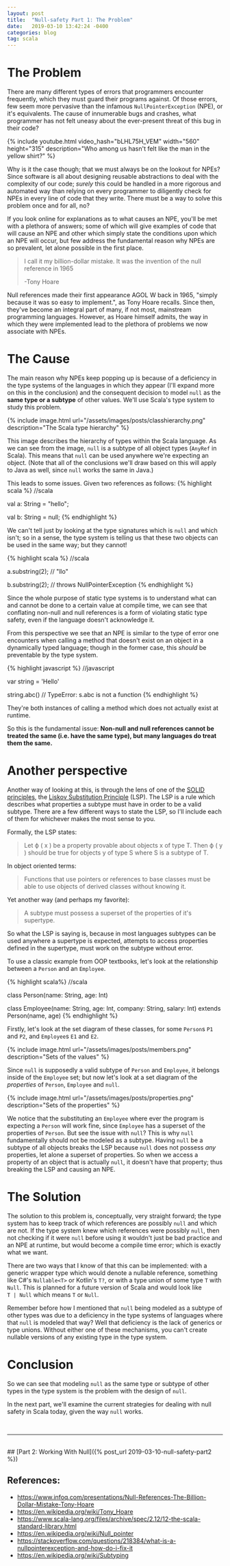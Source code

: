 ```yaml
---
layout: post
title:  "Null-safety Part 1: The Problem"
date:   2019-03-10 13:42:24 -0400
categories: blog
tag: scala
---
```


# The Problem

There are many different types of errors that programmers encounter frequently, which they must guard their programs against. Of those errors, few seem more pervasive than the infamous `NullPointerException` (NPE), or it's equivalents. The cause of innumerable bugs and crashes, what programmer has not felt uneasy about the ever-present threat of this bug in their code?

{% include youtube.html video_hash="bLHL75H_VEM" width="560" height="315" description="Who among us hasn't felt like the man in the yellow shirt?" %}

Why is it the case though; that we must always be on the lookout for NPEs?  Since software is all about designing reusable abstractions to deal with the complexity of our code; _surely_ this could be handled in a more rigorous and automated way than relying on every programmer to diligently check for NPEs in every line of code that they write.  There must be a way to solve this problem once and for all, no?

If you look online for explanations as to what causes an NPE, you'll be met with a plethora of answers;  some of which will give examples of code that will cause an NPE and other which simply state the conditions upon which an NPE will occur, but few address the fundamental reason why NPEs are so prevalent, let alone possible in the first place.

> I call it my billion-dollar mistake. It was the invention of the null reference in 1965
>
> -Tony Hoare

Null references made their first appearance AGOL W back in 1965, "simply because it was so easy to implement.", as Tony Hoare recalls.  Since then, they've become an integral part of many, if not most, mainstream programming languages.  However, as Hoare himself admits, the way in which they were implemented lead to the plethora of problems we now associate with NPEs.

# The Cause

The main reason why NPEs keep popping up is because of a deficiency in the type systems of the languages in which they appear (I'll expand more on this in the conclusion) and the consequent decision to model `null` as the **same type or a subtype** of other values.  We'll use Scala's type system to study this problem.

{% include image.html url="/assets/images/posts/classhierarchy.png" description="The Scala type hierarchy" %}

This image describes the hierarchy of types within the Scala language.  As we can see from the image, `null` is a subtype of all object types (`AnyRef` in Scala).  This means that `null` can be used anywhere we're expecting an object.  (Note that all of the conclusions we'll draw based on this will apply to Java as well, since `null` works the same in Java.)

This leads to some issues. Given two references as follows:
{% highlight scala %}
//scala

val a: String = "hello";

val b: String = null;
{% endhighlight %}

We can't tell just by looking at the type signatures which is `null` and which isn't; so in a sense, the type system is telling us that these two objects can be used in the same way; but they cannot!

{% highlight scala %}
//scala

a.substring(2); // "llo"

b.substring(2); // throws NullPointerException
{% endhighlight %}

Since the whole purpose of static type systems is to understand what can and cannot be done to a certain value at compile time, we can see that conflating non-null and null references is a form of violating static type safety, even if the language doesn't acknowledge it.

From this perspective we see that an NPE is similar to the type of error one encounters when calling a method that doesn't exist on an object in a dynamically typed language; though in the former case, this _should_ be preventable by the type system.

{% highlight javascript %}
//javascript

var string = 'Hello'

string.abc() // TypeError: s.abc is not a function
{% endhighlight %}

They're both instances of calling a method which does not actually exist at runtime.

So this is the fundamental issue: **Non-null and null references cannot be treated the same (i.e. have the same type), but many languages do treat them the same.**

# Another perspective

Another way of looking at this, is through the lens of one of the [SOLID principles](https://en.wikipedia.org/wiki/SOLID), the [Liskov Substitution Principle](https://en.wikipedia.org/wiki/Liskov_substitution_principle) (LSP).  The LSP is a rule which describes what properties a subtype must have in order to be a valid subtype. There are a few different ways to state the LSP, so I'll include each of them for whichever makes the most sense to you.

Formally, the LSP states:

> Let ϕ ( x ) be a property provable about objects x of type T. Then ϕ ( y ) should be true for objects y of type S where S is a subtype of T. 

In object oriented terms:

> Functions that use pointers or references to base classes must be able to use objects of derived classes without knowing it.

Yet another way (and perhaps my favorite):

> A subtype must possess a superset of the properties of it's supertype.

So what the LSP is saying is, because in most languages subtypes can be used anywhere a supertype is expected, attempts to access properties defined in the supertype, must work on the subtype without error.

To use a classic example from OOP textbooks, let's look at the relationship between a `Person` and an `Employee`.

{% highlight scala%}
//scala 

class Person(name: String, age: Int)

class Employee(name: String, age: Int, company: String, salary: Int)
 extends Person(name, age)
{% endhighlight %}

Firstly, let's look at the set diagram of these classes, for some `Person`s `P1` and `P2`, and `Employee`s `E1` and `E2`.

{% include image.html url="/assets/images/posts/members.png" description="Sets of the values" %}

Since `null` is supposedly a valid subtype of `Person` and `Employee`, it belongs inside of the `Employee` set; but now let's look at a set diagram of the *properties* of `Person`, `Employee` and `null`.

{% include image.html url="/assets/images/posts/properties.png" description="Sets of the properties" %}

We notice that the substituting an `Employee` where ever the program is expecting a `Person` will work fine, since `Employee` has a superset of the properties of `Person`.  But see the issue with `null`?  This is why `null` fundamentally should not be modeled as a subtype.  Having `null` be a subtype of all objects breaks the LSP because `null` does not possess _any_ properties, let alone a superset of properties.  So when we access a property of an object that is actually `null`, it doesn't have that property; thus breaking the LSP and causing an NPE.

# The Solution

The solution to this problem is, conceptually, very straight forward;  the type system has to keep track of which references are possibly `null` and which are not.  If the type system knew which references were possibly `null`, then not checking if it were `null` before using it wouldn't just be bad practice and an NPE at runtime, but would become a compile time error; which is exactly what we want.

There are two ways that I know of that this can be implemented:  with a generic wrapper type which would denote a nullable reference, something like C#'s `Nullable<T>` or Kotlin's `T?`, or with a type union of some type `T` with `Null`.  This is planned for a future version of Scala and would look like <br/> `T | Null` which means `T` or `Null`.

Remember before how I mentioned that `null` being modeled as a subtype of other types was due to a deficiency in the type systems of languages where that `null` is modeled that way?  Well that deficiency is the lack of generics or type unions.  Without either one of these mechanisms, you can't create nullable versions of any existing type in the type system.

# Conclusion

So we can see that modeling `null` as the same type or subtype of other types in the type system is the problem with the design of `null`.

In the next part, we'll examine the current strategies for dealing with null safety in Scala today, given the way `null` works.

<br/>

***

<br/>
## [Part 2: Working With Null]({% post_url 2019-03-10-null-safety-part2 %})

## References:

* <https://www.infoq.com/presentations/Null-References-The-Billion-Dollar-Mistake-Tony-Hoare>
* <https://en.wikipedia.org/wiki/Tony_Hoare>
* <https://www.scala-lang.org/files/archive/spec/2.12/12-the-scala-standard-library.html>
* <https://en.wikipedia.org/wiki/Null_pointer>
* <https://stackoverflow.com/questions/218384/what-is-a-nullpointerexception-and-how-do-i-fix-it>
* <https://en.wikipedia.org/wiki/Subtyping>